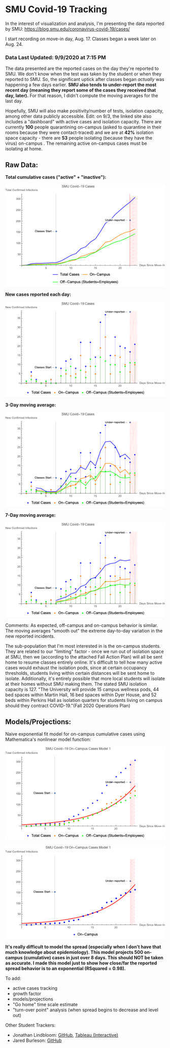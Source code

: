 # SMU Covid-19 Tracking
In the interest of visualization and analysis, I'm presenting the data reported by SMU: https://blog.smu.edu/coronavirus-covid-19/cases/

I start recording on move-in day, Aug. 17. Classes began a week later on Aug. 24.

### Data Last Updated: 9/9/2020 at 7:15 PM

The data presented are the reported cases on the day they're reported to SMU. We don't know when the test was taken by the student or when they reported to SMU. So, the significant uptick after classes began _actually_ was happening a few days earlier. **SMU also tends to under-report the most recent day (meaning they report some of the cases they received that day, later).** For that reason, I didn't compute the moving averages for the last day.

Hopefully, SMU will also make positivity/number of tests, isolation capacity, among other data publicly accessible. Edit: on 9/3, the linked site also includes a "dashboard" with active cases and isolation capacity. There are currently **100** people quarantining on-campus (asked to quarantine in their rooms because they were contact-traced) and we are at **42%** isolation space capacity - there are **53** people isolating (because they have the virus) on-campus . The remaining active on-campus cases must be isolating at home.

## Raw Data:

__Total cumulative cases ("active" + "inactive"):__

![tot](https://github.com/NoahPearson/SMU_Covid-19_Tracking/blob/master/Plots/9:9_tot.png)

__New cases reported each day:__

![new](https://github.com/NoahPearson/SMU_Covid-19_Tracking/blob/master/Plots/9:9_new.png)

__3-Day moving average:__

![3day](https://github.com/NoahPearson/SMU_Covid-19_Tracking/blob/master/Plots/9:9_mov3avg.png)

__7-Day moving average:__

![7day](https://github.com/NoahPearson/SMU_Covid-19_Tracking/blob/master/Plots/9:9_mov7avg.png)

Comments:
As expected, off-campus and on-campus behavior is similar. The moving averages "smooth out" the extreme day-to-day variation in the new reported incidents. 

The sub-population that I'm most interested in is the on-campus students. They are related to our "limiting" factor - once we run out of isolation space at SMU, then we (according to the attached Fall Action Plan) will all be sent home to resume classes entirely online. It's difficult to tell how many active cases would exhaust the isolation pods, since at certain occupancy thresholds, students living within certain distances will be sent home to isolate. Additionally, it's entirely possible that more local students will isolate at their homes without SMU making them. The stated SMU isolation capacity is 127. "The University will provide 15 campus wellness pods, 44 bed spaces within Martin Hall, 16 bed spaces within Dyer House, and 52 beds within Perkins Hall as isolation quarters for students living on campus should they contract COVID-19."(Fall 2020 Operations Plan)

## Models/Projections:

Naive exponential fit model for on-campus cumulative cases using Mathematica's nonlinear model function:

![model](https://github.com/NoahPearson/SMU_Covid-19_Tracking/blob/master/Plots/9:9_mod1.png)

![model again](https://github.com/NoahPearson/SMU_Covid-19_Tracking/blob/master/Plots/9:9_mod1.2.png)

**It's really difficult to model the spread (especially when I don't have that much knowledge about epidemiology). This model projects 500 on-campus (cumulative) cases in just over 8 days. This should NOT be taken as accurate. I made this model just to show how close/far the reported spread behavior is to an exponential (RSquared = 0.98).**

To add:
* active cases tracking
* growth factor
* models/projections
* "Go home" time scale estimate
* "turn-over point" analysis (when spread begins to decrease and level out)

Other Student Trackers:
* Jonathan Lindbloom: [GitHub](https://github.com/Jonathan-Lindbloom/SMU-COVID-19), [Tableau (Interactive)](https://public.tableau.com/profile/jonathan.lindbloom#!/vizhome/SMUCOVID-19InteractiveDashboard/Dashboard)
* Jared Burleson: [GitHub](https://github.com/jared-burleson/SMU_COVID_Case_Tracker)
